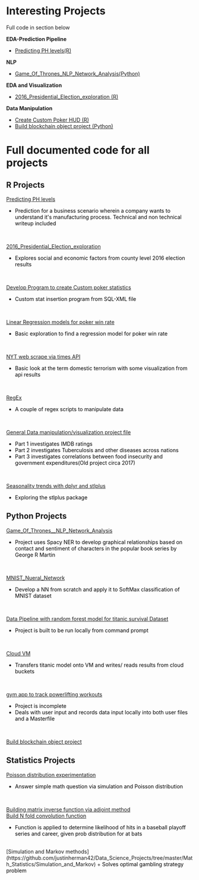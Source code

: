 # Interesting Projects<br>
Full code in section below

**EDA-Prediction Pipeline**
+ [Predicting PH levels(R)](https://rpubs.com/justin_herman_42/497179)

**NLP**
+ [Game_Of_Thrones_NLP_Network_Analysis(Python)](https://nbviewer.jupyter.org/github/justinherman42/Data_Science_Projects/blob/master/Python/Game_Of_Thrones__NLP_Network_Analysis/Game_of_Thrones_NER.ipynb)

**EDA and Visualization**
+ [2016_Presidential_Election_exploration (R)](http://rpubs.com/justin_herman_42/457852)
  
**Data Manipulation**
+ [Create Custom Poker HUD (R)](https://rpubs.com/justin_herman_42/385739)
+ [Build blockchain object project (Python)](https://github.com/justinherman42/Data_Science_Projects/blob/master/Python/Build%20Blockchain/Blockchain.py)

# Full documented code for all projects

## R Projects

[Predicting PH levels](https://github.com/justinherman42/Data_Science_Projects/tree/master/R/Predicting_PH_levels) 

+ <span style="color:black">Prediction for a business scenario wherein a company wants to understand it's manufacturing process. Technical and non technical writeup included</span>
<br>

[2016_Presidential_Election_exploration](https://github.com/justinherman42/Data_Science_Projects/tree/master/R/2016_CountyLevel_Election_Data) 

+  <span style="color:black">Explores social and economic factors from county level 2016 election results</span>
<br>

[Develop Program to create Custom poker statistics](https://github.com/justinherman42/Data_Science_Projects/tree/master/R/Build_Custom_Poker_Statistics_Software) 

+  <span style="color:black">Custom stat insertion program from SQL-XML file</span>
<br>

[Linear Regression models for poker win rate](https://github.com/justinherman42/Data_Science_Projects/tree/master/R/Build_Linear_Regression_Model_For_Poker_Winrate) 
+  <span style="color:black">Basic exploration to find a regression model for poker win rate</span>
<br>

[NYT web scrape via times API](https://github.com/justinherman42/Data_Science_Projects/tree/master/R/New_York_times_webscrape) 

+  <span style="color:black">Basic look at the term domestic terrorism with some visualization from api results</span>
<br>

[RegEx](https://github.com/justinherman42/Data_Science_Projects/tree/master/R/Regex_data_cleanup)
+  <span style="color:black">A couple of regex scripts to manipulate data </span>
<br>

[General Data manipulation/visualization project file](https://github.com/justinherman42/Data_Science_Projects/tree/master/R/General_Data_manipulation)

+  <span style="color:black">Part 1 investigates IMDB ratings</span> 
+  <span style="color:black">Part 2 investigates Tuberculosis and other diseases across nations </span>
+  <span style="color:black">Part 3 investigates correlations between food insecurity and government expenditures(Old project circa 2017)</span>
<br>

[Seasonality trends with dplyr and stlplus](https://github.com/justinherman42/Data_Science_Projects/tree/master/R/Seasonality%20trends%20with%20dplyr%20and%20stlplus)
+  <span style="color:black">Exploring the stlplus package</span>


## Python Projects
 
[Game_Of_Thrones__NLP_Network_Analysis](https://github.com/justinherman42/Data_Science_Projects/blob/master/Python/Game_Of_Thrones__NLP_Network_Analysis/Game_of_Thrones_NER.ipynb) 
+  <span style="color:black">Project uses Spacy NER to develop graphical relationships based on contact and sentiment of characters in the popular book series by George R Martin</span>
<br>

[MNIST_Nueral_Network](https://github.com/justinherman42/Data_Science_Projects/tree/master/Python/Mnist_dataset_Neural_Network_from_scratch)
+  <span style="color:black">Develop a NN from scratch and apply it to SoftMax classification of MNIST dataset</span>
<br>

[Data Pipeline with random forest model for titanic survival Dataset](https://github.com/justinherman42/Data_Science_Projects/tree/master/Python/Titanic_Survival_Pipeline)
+  <span style="color:black">Project is built to be run locally from command prompt</span>
<br>

[Cloud VM](https://github.com/justinherman42/Data_Science_Projects/tree/master/Python/Cloud_VM) 
+  <span style="color:black">Transfers titanic model onto VM and writes/ reads results from cloud buckets</span> 
<br>

[gym app to track powerlifting workouts](https://github.com/justinherman42/Data_Science_Projects/tree/master/Python/gym%20app)
+  <span style="color:black">Project is incomplete</span>  
+  <span style="color:black">Deals with user input and records data input locally into both user files and a Masterfile</span>
<br>

[Build blockchain object project](https://github.com/justinherman42/Data_Science_Projects/tree/master/Python/Build%20Blockchain)

## Statistics Projects

[Poisson distribution experimentation](https://github.com/justinherman42/Data_Science_Projects/tree/master/Math_Statistics/Applying_poisson) 
+  <span style="color:black">Answer simple math question via simulation and Poisson distribution</span>
<br>

[Building matrix inverse function via adjoint method](https://github.com/justinherman42/Data_Science_Projects/tree/master/Math_Statistics/Matrix_inverse_function)
<br>
[Build N fold convolution function](https://github.com/justinherman42/Data_Science_Projects/tree/master/Math_Statistics/Nfold_convolution_function)
+  <span style="color:black">Function is applied to determine likelihood of hits in a baseball playoff series and career, given prob distribution for at bats</span>
<br>
[Simulation and Markov methods](https://github.com/justinherman42/Data_Science_Projects/tree/master/Math_Statistics/Simulation_and_Markov)
+  <span style="color:black">Solves optimal gambling strategy problem</span>
